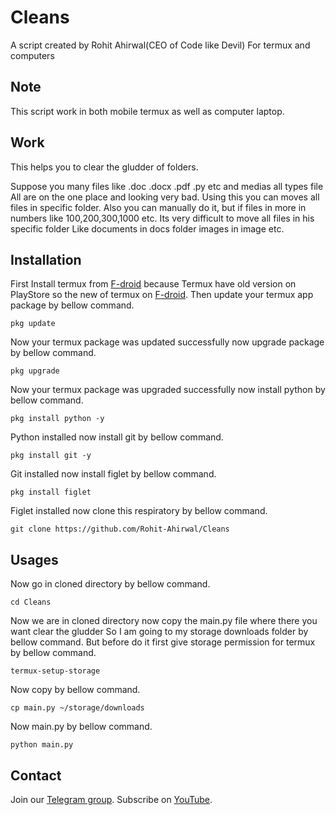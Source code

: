 # Cleans
A script created by Rohit Ahirwal(CEO of Code like Devil)
For termux and computers
## Note
This script work in both mobile termux as well as computer laptop.

## Work
This helps you to clear the gludder of folders.

Suppose you many files like .doc .docx .pdf .py etc and medias all types file 
All are on the one place and looking very bad.
Using this you can moves all files in specific folder.
Also you can manually do it, but if files in more in numbers like 100,200,300,1000 etc.
Its very difficult to move all files in his specific folder
Like documents in docs folder images in image etc.
## Installation
First Install termux from [F-droid](https://f-droid.org/en/packages/com.termux/) because
Termux have old version on PlayStore so the new
of termux on [F-droid](https://f-droid.org/en/packages/com.termux/).
Then update your termux app package by bellow command.
```
pkg update
```
Now your termux package was updated successfully now upgrade package by
bellow command.
```
pkg upgrade
```
Now your termux package was upgraded successfully now install python by
bellow command.
```
pkg install python -y
```
Python installed now install git by bellow command.
```
pkg install git -y
```
Git installed now install figlet by bellow command.
```
pkg install figlet
```
Figlet installed now clone this respiratory by bellow command.
```
git clone https://github.com/Rohit-Ahirwal/Cleans
```
## Usages
Now go in cloned directory by bellow command.
```
cd Cleans
```
Now we are in cloned directory now copy the main.py file where there you want clear the gludder
So I am going to my storage downloads folder by bellow command.
But before do it first give storage permission for termux by bellow command.
```
termux-setup-storage
```
Now copy by bellow command.
```
cp main.py ~/storage/downloads
```
Now main.py by bellow command.
```
python main.py
```
## Contact
Join our [Telegram group](t.me/CodelikeDevil).
Subscribe on [YouTube](https://youtube.com/channel/UCEU1w2bNs4GoAbRQH6WjjFQ).
